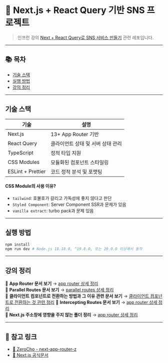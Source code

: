 # 🚀 Next.js + React Query 기반 SNS 프로젝트

> 인프런 강의 [Next + React Query로 SNS 서비스 만들기](https://www.inflearn.com/course/next-react-query-sns%EC%84%9C%EB%B9%84%EC%8A%A4/dashboard) 관련 레포입니다.

---

## 📚 목차

- [기술 스택](#기술-스택)
- [실행 방법](#실행-방법)
- [강의 정리](#강의-정리)

---

## 기술 스택

| 기술              | 설명                              |
| ----------------- | --------------------------------- |
| Next.js           | 13+ App Router 기반               |
| React Query       | 클라이언트 상태 및 서버 상태 관리 |
| TypeScript        | 정적 타입 지원                    |
| CSS Modules       | 모듈화된 컴포넌트 스타일링        |
| ESLint + Prettier | 코드 정적 분석 및 포맷팅          |

#### CSS Module의 사용 이유?

- `tailwind`: 호불호가 갈리고 가독성에 좋지 않다고 판단
- `Styled Component`: Server Component SSR과 문제가 있음
- `vanilla extract`: turbo pack과 문제 있음

---

## 실행 방법

```bash
npm install
npm run dev # Node.js 18.18.0, ^19.8.0, 또는 20.0.0 이상에서 동작
```

---

## 강의 정리

📄 **App Router 문서 보기** → [app router 상세 정리](./docs/about-app-router.md)  
📄 **Parallel Routes 문서 보기** → [parallel routes 상세 정리](./docs/about-parallel-routes.md)  
📄 **클라이언트 컴포넌트로 전환하는 방법과 그 이유 관련 문서 보기** → [클라이언트 컴포넌트로 전환하는 것 관련 정리](./docs/about-client-components.md)
📄 **Intercepting Routes 문서 보기** → [app router 상세 정리](./docs/about-intercepting-routes.md)  
📄 **Next.js 주소창에 영향을 주지 않는 폴더 정리** → [app router 상세 정리](./docs/about_non_routing_folders.md)  


---

## 📌 참고 링크

- [📘 ZeroCho - next-app-router-z](https://github.com/ZeroCho/next-app-router-z)
- [📘 Next.js 공식문서](https://nextjs.org/docs)
